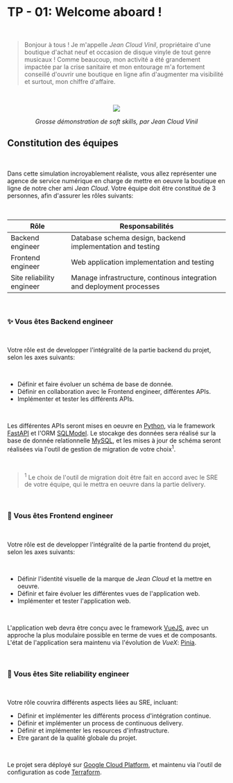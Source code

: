 # TP - 01: Welcome aboard !

<br>

> Bonjour à tous ! Je m'appelle _Jean Cloud Vinil_, propriétaire d'une boutique d'achat
> neuf et occasion de disque vinyle de tout genre musicaux ! Comme beaucoup, mon activité
> a été grandement impactée par la crise sanitaire et mon entourage m'a fortement conseillé
> d'ouvrir une boutique en ligne afin d'augmenter ma visibilité et surtout, mon chiffre
> d'affaire.

<br>

<p align="center">
    <img src="https://media4.giphy.com/media/z9lZMI5UDdI08/giphy.gif?cid=ecf05e47e5vqzwqu9sn3q84ho241j3dx1ltfww3yttnr85oh&rid=giphy.gif&ct=g">
</p>
<p align="center">
    <em>Grosse démonstration de soft skills, par Jean Cloud Vinil</em>
</p>

## Constitution des équipes

<br>

Dans cette simulation incroyablement réaliste, vous allez représenter une agence de service
numérique en charge de mettre en oeuvre la boutique en ligne de notre cher ami _Jean Cloud_.
Votre équipe doit être constitué de 3 personnes, afin d'assurer les rôles suivants:

<br>

| Rôle                      | Responsabilités                                                       |
| ------------------------- | --------------------------------------------------------------------- |
| Backend engineer          | Database schema design, backend implementation and testing            |
| Frontend engineer         | Web application implementation and testing                            |
| Site reliability engineer | Manage infrastructure, continous integration and deployment processes |

<br>

### ✨ Vous êtes Backend engineer

<br>

Votre rôle est de developper l'intégralité de la partie backend du projet, selon
les axes suivants:

<br>

- Définir et faire évoluer un schéma de base de donnée.
- Définir en collaboration avec le Frontend engineer, différentes APIs.
- Implémenter et tester les différents APIs.

<br>

Les différentes APIs seront mises en oeuvre en [Python](https://www.python.org),
via le framework [FastAPI](https://fastapi.tiangolo.com) et l'ORM
[SQLModel](https://sqlmodel.tiangolo.com). Le stocakge des données sera réalisé sur la base de donnée relationnelle [MySQL](https://www.mysql.com), et les mises à jour de schéma seront réalisées via l'outil de gestion de migration de votre choix<sup>1</sup>.

<br>

> <sup>1</sup> Le choix de l'outil de migration doit être fait en accord avec le SRE de votre
> équipe, qui le mettra en oeuvre dans la partie delivery.

<br>

### 🎨 Vous êtes Frontend engineer

<br>

Votre rôle est de developper l'intégralité de la partie frontend du projet, selon
les axes suivants:

<br>

- Définir l'identité visuelle de la marque de _Jean Cloud_ et la mettre en oeuvre.
- Définir et faire évoluer les différentes vues de l'application web.
- Implémenter et tester l'application web.

<br>

L'application web devra être conçu avec le framework [VueJS](https://vuejs.org),
avec un approche la plus modulaire possible en terme de vues et de composants.
L'état de l'application sera maintenu via l'évolution de _VueX_:
[Pinia](https://pinia.vuejs.org).

<br>

### 🔧 Vous êtes Site reliability engineer

<br>

Votre rôle couvrira différents aspects liées au SRE, incluant:

- Définir et implémenter les différents process d'intégration continue.
- Définir et implémenter un process de continuous delivery.
- Définir et implémenter les resources d'infrastructure.
- Etre garant de la qualité globale du projet.

<br>

Le projet sera déployé sur [Google Cloud Platform](https://cloud.google.com), et maintenu
via l'outil de configuration as code [Terraform](https://www.terraform.io).